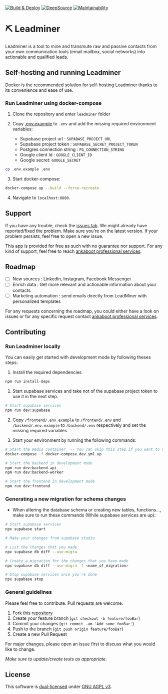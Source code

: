 [![Build & Deploy](https://github.com/ankaboot-source/leadminer/actions/workflows/Deploy-demo.yml/badge.svg)](https://github.com/ankaboot-source/leadminer/actions/workflows/Deploy-demo.yml) [![DeepSource](https://deepsource.io/gh/ankaboot-source/leadminer.svg/?label=active+issues&show_trend=true&token=M4B7pZCjFk2wl_EJpgQ9f-le)](https://deepsource.io/gh/ankaboot-source/leadminer/?ref=repository-badge) </a>[![Maintainability](https://api.codeclimate.com/v1/badges/42e68c56bc3ce2b1f59b/maintainability)](https://codeclimate.com/repos/63f7174b3d043100a803ee03/maintainability)

# ⛏ Leadminer

Leadminer is a tool to mine and transmute raw and passive contacts from your own communication tools (email mailbox, social networks) into actionable and qualified leads.

## Self-hosting and running Leadminer

Docker is the recommended solution for self-hosting Leadminer thanks to its convenience and ease of use.

### Run Leadminer using docker-compose

1. Clone the repository and enter `leadminer` folder

1. Copy [.env.example](/.env.example) to `.env` and add the missing required environment variables:

   - Supabase project url : `SUPABASE_PROJECT_URL`
   - Supabase project token : `SUPABASE_SECRET_PROJECT_TOKEN`
   - Postgres connection string : `PG_CONNECTION_STRING`
   - Google client Id : `GOOGLE_CLIENT_ID`
   - Google secret: `GOOGLE_SECRET`

```sh
cp .env.example .env
```

3. Start docker-compose:

```sh
docker-compose up --build --force-recreate
```

4. Navigate to `localhost:8080`.

## Support

If you have any trouble, check the [issues tab](https://github.com/ankaboot-source/leadminer/issues). We might already have reported/fixed the problem. Make sure you're on the latest version. If your problem persists, feel free to open a new issue.

This app is provided for free as such with no guarantee nor support. For any kind of support, feel free to reach [ankaboot professional services](contact@ankaboot.fr).

## Roadmap

- [ ] New sources : LinkedIn, Instagram, Facebook Messenger
- [ ] Enrich data : Get more relevant and actionable information about your contacts
- [ ] Marketing automation : send emails directly from LeadMiner with personalized templates

For any requests concerning the roadmap, you could either have a look on issues or for any specific request contact [ankaboot professional services](contact@ankaboot.fr).

## Contributing

### Run Leadminer locally

You can easily get started with development mode by following theses steps:

1. Install the required dependencies

```sh
npm run install-deps
```

1. Start supabase services and take not of the supabase project token to use it in the next step.

```sh
# Start supabase services
npm run dev:supabase
```

2. Copy `/frontend/.env.example` to `/frontend/.env` and `/backend/.env.example` to `/backend/.env` respectively and set the missing required variables

1. Start your environment by running the following commands:

```sh
# Start the Redis container  -- You can skip this step if you want to use your local instance
docker-compose -f docker-compose.dev.yml up

# Start the backend in development mode
npm run dev:backend-api
npm run dev:backend-worker

# Start the frontend in development mode
npm run dev:frontend
```

### Generating a new migration for schema changes

- When altering the database schema or creating new tables, functions..., make sure to run these commands (While supabase services are up):

```sh
# Start supabase services
npx supabase start

# Make your changes from supabase studio

# List the changes that you made
npx supabase db diff --use-migra

# Create a migration for the changes that you have made
npx supabase db diff --use-migra -f <name_of_migration>

# Stop supabase services once you're done
npx supabase stop
```

### General guidelines

Please feel free to contribute. Pull requests are welcome.

1. Fork this [repository](https://github.com/ankaboot-source/leadminer)
2. Create your feature branch (`git checkout -b feature/fooBar`)
3. Commit your changes (`git commit -am 'Add some fooBar'`)
4. Push to the branch (`git push origin feature/fooBar`)
5. Create a new Pull Request

For major changes, please open an issue first to discuss what you would like to change.

_Make sure to update/create tests as appropriate._

## License

This software is [dual-licensed](DUAL-LICENSE.md) under [GNU AGPL v3](LICENSE).
